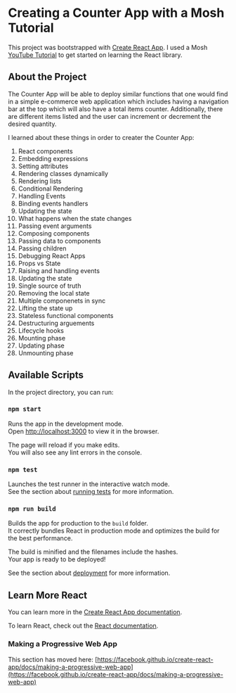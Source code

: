 # Creating a Counter App with a Mosh Tutorial

This project was bootstrapped with [Create React App](https://github.com/facebook/create-react-app). I used a Mosh [YouTube Tutorial](https://www.youtube.com/watch?v=Ke90Tje7VS0&t=1899s) to get started on learning the React library.

## About the Project
The Counter App will be able to deploy similar functions that one would find in a simple e-commerce web application which includes having a navigation bar at the top which will also have a total items counter. Additionally, there are different items listed and the user can increment or decrement the desired quantity.

I learned about these things in order to creater the Counter App:
1. React components
2. Embedding expressions
3. Setting attributes
4. Rendering classes dynamically
5. Rendering lists
6. Conditional Rendering
7. Handling Events
8. Binding events handlers
9. Updating the state
10. What happens when the state changes
11. Passing event arguments
12. Composing components
13. Passing data to components
14. Passing children
15. Debugging React Apps
16. Props vs State
17. Raising and handling events
18. Updating the state
19. Single source of truth
20. Removing the local state
21. Multiple componenets in sync
22. Lifting the state up
23. Stateless functional components
24. Destructuring arguements
25. Lifecycle hooks
26. Mounting phase
27. Updating phase
28. Unmounting phase

## Available Scripts

In the project directory, you can run:

### `npm start`

Runs the app in the development mode.\
Open [http://localhost:3000](http://localhost:3000) to view it in the browser.

The page will reload if you make edits.\
You will also see any lint errors in the console.

### `npm test`

Launches the test runner in the interactive watch mode.\
See the section about [running tests](https://facebook.github.io/create-react-app/docs/running-tests) for more information.

### `npm run build`

Builds the app for production to the `build` folder.\
It correctly bundles React in production mode and optimizes the build for the best performance.

The build is minified and the filenames include the hashes.\
Your app is ready to be deployed!

See the section about [deployment](https://facebook.github.io/create-react-app/docs/deployment) for more information.

## Learn More React

You can learn more in the [Create React App documentation](https://facebook.github.io/create-react-app/docs/getting-started).

To learn React, check out the [React documentation](https://reactjs.org/).

### Making a Progressive Web App

This section has moved here: [https://facebook.github.io/create-react-app/docs/making-a-progressive-web-app](https://facebook.github.io/create-react-app/docs/making-a-progressive-web-app)
